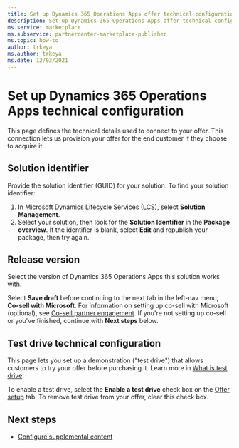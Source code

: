 ```yaml
---
title: Set up Dynamics 365 Operations Apps offer technical configuration on Microsoft AppSource
description: Set up Dynamics 365 Operations Apps offer technical configuration on Microsoft AppSource (Azure Marketplace).
ms.service: marketplace 
ms.subservice: partnercenter-marketplace-publisher
ms.topic: how-to
author: trkeya
ms.author: trkeya
ms.date: 12/03/2021
---
```


# Set up Dynamics 365 Operations Apps technical configuration

This page defines the technical details used to connect to your offer. This connection lets us provision your offer for the end customer if they choose to acquire it.

## Solution identifier

Provide the solution identifier (GUID) for your solution. To find your solution identifier:

1. In Microsoft Dynamics Lifecycle Services (LCS), select **Solution Management**.
2. Select your solution, then look for the **Solution Identifier** in the **Package overview**. If the identifier is blank, select **Edit** and republish your package, then try again.

## Release version

Select the version of Dynamics 365 Operations Apps this solution works with.

Select **Save draft** before continuing to the next tab in the left-nav menu, **Co-sell with Microsoft**. For information on setting up co-sell with Microsoft (optional), see [Co-sell partner engagement](../co-sell-overview.md?context=%2fazure%2fmarketplace%2fcontext%2fcontext). If you're not setting up co-sell or you've finished, continue with **Next steps** below.

## Test drive technical configuration

This page lets you set up a demonstration ("test drive") that allows customers to try your offer before purchasing it. Learn more in [What is test drive](what-is-test-drive.md).

To enable a test drive, select the **Enable a test drive** check box on the [Offer setup](dynamics-365-operations-offer-setup.md#test-drive) tab. To remove test drive from your offer, clear this check box.

## Next steps

- [Configure supplemental content](dynamics-365-operations-supplemental-content.md)